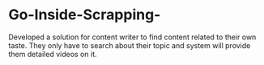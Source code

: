 # Go-Inside-Scrapping-
Developed a solution for content writer to find content related to their own taste. They only have to search about their topic and system will provide them detailed videos on it.
